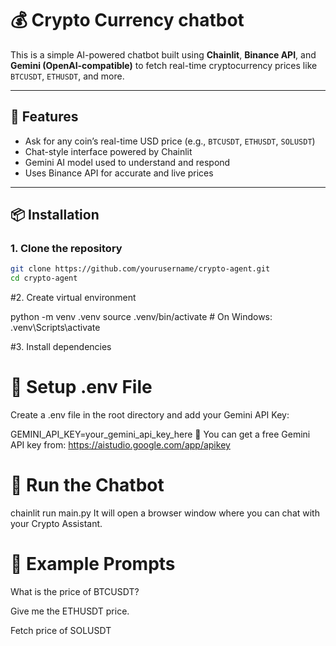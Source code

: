 # 💰 Crypto Currency chatbot


This is a simple AI-powered chatbot built using **Chainlit**, **Binance API**, and **Gemini (OpenAI-compatible)** to fetch real-time cryptocurrency prices like `BTCUSDT`, `ETHUSDT`, and more.

---

## 🚀 Features

- Ask for any coin’s real-time USD price (e.g., `BTCUSDT`, `ETHUSDT`, `SOLUSDT`)
- Chat-style interface powered by Chainlit
- Gemini AI model used to understand and respond
- Uses Binance API for accurate and live prices

---

## 📦 Installation

### 1. Clone the repository

```bash
git clone https://github.com/yourusername/crypto-agent.git
cd crypto-agent
````


#2. Create virtual environment

python -m venv .venv
source .venv/bin/activate  # On Windows: .venv\Scripts\activate


#3. Install dependencies




# 🔐 Setup .env File
Create a .env file in the root directory and add your Gemini API Key:

GEMINI_API_KEY=your_gemini_api_key_here
🔑 You can get a free Gemini API key from:
https://aistudio.google.com/app/apikey

# 🧠 Run the Chatbot
chainlit run main.py
It will open a browser window where you can chat with your Crypto Assistant.

# 💬 Example Prompts
What is the price of BTCUSDT?

Give me the ETHUSDT price.

Fetch price of SOLUSDT
